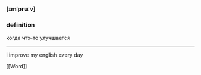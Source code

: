 ### [ɪmˈpruːv]

### definition

когда что-то улучшается

---

i improve my english every day

[[Word]]